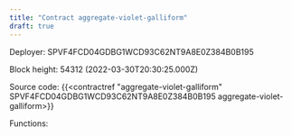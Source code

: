 ```yaml
---
title: "Contract aggregate-violet-galliform"
draft: true
---
```

Deployer: SPVF4FCD04GDBG1WCD93C62NT9A8E0Z384B0B195


 



Block height: 54312 (2022-03-30T20:30:25.000Z)

Source code: {{<contractref "aggregate-violet-galliform" SPVF4FCD04GDBG1WCD93C62NT9A8E0Z384B0B195 aggregate-violet-galliform>}}

Functions:



